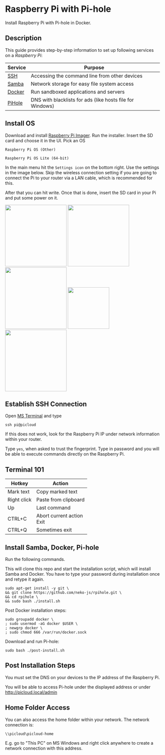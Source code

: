 # Raspberry Pi with Pi-hole

Install Raspberry Pi with Pi-hole in Docker.

## Description

This guide provides step-by-step information to set up following services on a *Raspberry Pi*:

|Service|Purpose|
|---|---|
|[SSH](https://www.raspberrypi.com/software/)|Accessing the command line from other devices|
|[Samba](https://github.com/samba-team/samba)|Network storage for easy file system access|
|[Docker](https://github.com/docker)|Run sandboxed applications and servers|
|[PiHole](https://github.com/pi-hole/pi-hole)|DNS with blacklists for ads (like hosts file for Windows)|

## Install OS

Download and install [Raspberry Pi Imager](https://www.raspberrypi.com/software/). Run the installer. Insert the SD card and choose it in the UI. Pick an OS
```
Raspberry Pi OS (Other)
```
```
Raspberry Pi OS Lite (64-bit)
```
In the main menu hit the `Settings icon` on the bottom right. Use the settings in the image below. Skip the wireless connection setting if you are going to connect the Pi to your router via a LAN cable, which is recommended for this.

After that you can hit write. Once that is done, insert the SD card in your Pi and put some power on it.

<img src="https://user-images.githubusercontent.com/40058557/253777732-eb1aaa18-0cd0-4074-b1d2-5ff31f3a26d3.png" width="200"/> <img src="https://user-images.githubusercontent.com/40058557/253777772-a9296563-6efa-45d8-8b36-41d7faad29e2.png" width="200"/> <img src="https://user-images.githubusercontent.com/40058557/253777782-2abeff9c-8e97-49a5-947b-2baf3aeb42c6.png" width="200"/> <image src="https://github.com/neko-js/rpihole/assets/40058557/ad0d1ebe-ed5b-4a33-a087-34dc60cbb236" height="135"> <img src="https://user-images.githubusercontent.com/40058557/253777868-e832d1a3-bcc7-44cd-b45f-d3fa4e1bda54.png" width="200"/>

## Establish SSH Connection

Open [MS Terminal](https://apps.microsoft.com/store/detail/9N0DX20HK701?hl=en-us&gl=US) and type

```
ssh pi@picloud
```

If this does not work, look for the Raspberry Pi IP under network information within your router.

Type `yes`, when asked to trust the fingerprint. Type in password and you will be able to execute commands directly on the Raspberry Pi.

## Terminal 101

|Hotkey|Action|
|---|---|
|Mark text|Copy marked text|
|Right click|Paste from clipboard|
|Up|Last command|
|CTRL+C|Abort current action<br>Exit|
|CTRL+Q|Sometimes exit|

## Install Samba, Docker, Pi-hole

Run the following commands.

This will clone this repo and start the installation script, which will install Samba and Docker. You have to type your password during installation once and retype it again.
```
sudo apt-get install -y git \
&& git clone https://github.com/neko-js/rpihole.git \
&& cd rpihole \
&& sudo bash ./install.sh
```

Post Docker installation steps:
```
sudo groupadd docker \
; sudo usermod -aG docker $USER \
; newgrp docker \
; sudo chmod 666 /var/run/docker.sock
```

Download and run Pi-hole:
```
sudo bash ./post-install.sh
```

## Post Installation Steps

You must set the DNS on your devices to the IP address of the Raspberry Pi.

You will be able to access Pi-hole under the displayed address or under http://picloud.local/admin

## Home Folder Access

You can also access the home folder within your network. The network connection is:
```
\\picloud\picloud-home
```
E.g. go to "This PC" on MS Windows and right click anywhere to create a network connection with this address.

